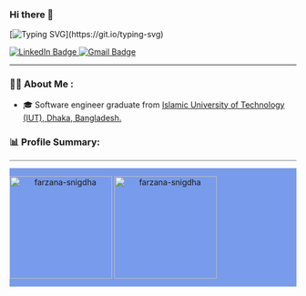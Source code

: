 ### Hi there 👋

<!--
**farzana-snigdha/farzana-snigdha** is a ✨ _special_ ✨ repository because its `README.md` (this file) appears on your GitHub profile.

Here are some ideas to get you started:

- 🔭 I’m currently working on ...
- 🌱 I’m currently learning ...
- 👯 I’m looking to collaborate on ...
- 🤔 I’m looking for help with ...
- 💬 Ask me about ...
- 📫 How to reach me: ...
- 😄 Pronouns: ...
- ⚡ Fun fact: ...
-->

[![Typing SVG](https://readme-typing-svg.demolab.com?font=Fira+Code&weight=500&pause=1000&color=5688F7&width=435&lines=I+am+Farzana+Tabassum.;I+am+a+Software+Engineer!!)](https://git.io/typing-svg)

<div id="badges">
<a href="https://www.linkedin.com/in/farzana-tabassum-334571183/">
    <img src="https://img.shields.io/badge/LinkedIn-blue?style=for-the-badge&logo=linkedin&logoColor=white" alt="LinkedIn Badge"/>
  </a>
  <a href="mailto:farzana@iut-dhaka.edu">
  <img src="https://img.shields.io/badge/Gmail-red?style=for-the-badge&logo=gmail&logoColor=white" alt="Gmail Badge"/>
  </a>
</div>

---

### :woman_technologist: About Me :
- 🎓 Software engineer graduate from <a href="https://www.iutoic-dhaka.edu/"> Islamic University of Technology (IUT), Dhaka, Bangladesh. </a>



### 📊 Profile Summary:
<hr style="height: 0.4px; background-color: gray; border: none;">
<div style="display: flex; flex-wrap: wrap; background-color: #5481e7c7;">
<p align="center">
        <img align = "center" height="180em" src="https://github-readme-stats.vercel.app/api?username=farzana-snigdha&show_icons=true&locale=en&theme=radical" alt="farzana-snigdha" />
        <img align = "center" height="180em" src="https://github-readme-stats.vercel.app/api/top-langs?username=farzana-snigdha&show_icons=true&locale=en&layout=compact&theme=radical" alt="farzana-snigdha" />
    </p>
</div>

